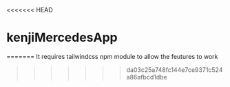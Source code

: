 <<<<<<< HEAD
# kenjiMercedesApp
=======
It requires tailwindcss npm module to allow the feutures to work
>>>>>>> da03c25a748fc144e7ce9371c524a86afbcd1dbe
